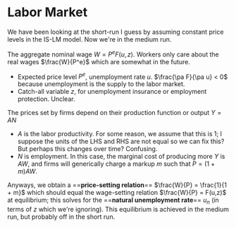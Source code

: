 # Labor Market
We have been looking at the short-run I guess by assuming constant price levels in the IS-LM model. Now we're in the medium run.

The aggregate nominal wage $W = P^e F(u,z)$. Workers only care about the real wages $\frac{W}{P^e}$ which are somewhat in the future.
- Expected price level $P^e$, unemployment rate $u$. $\frac{\pa F}{\pa u} < 0$ because unemployment is the supply to the labor market.
- Catch-all variable $z$, for unemployment insurance or employment protection. Unclear.

The prices set by firms depend on their production function or output $Y = AN$
- $A$ is the labor productivity. For some reason, we assume that this is $1$; I suppose the units of the LHS and RHS are not equal so we can fix this? But perhaps this changes over time? Confusing.
- $N$ is employment.
In this case, the marginal cost of producing more $Y$ is $AW$, and firms will generically charge a markup $m$ such that $P = (1 + m)AW$.

Anyways, we obtain a ==**price-setting relation**== $\frac{W}{P} = \frac{1}{1 + m}$ which should equal the wage-setting relation $\frac{W}{P} = F(u,z)$ at equilibrium; this solves for the ==**natural unemployment rate**== $u_n$ (in terms of $z$ which we're ignoring). This equilibrium is achieved in the medium run, but probably off in the short run.